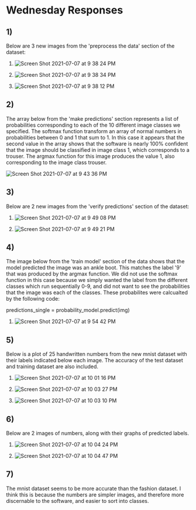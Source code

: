 # Wednesday Responses

## 1) 
Below are 3 new images from the 'preprocess the data' section of the dataset:

1. ![Screen Shot 2021-07-07 at 9 38 24 PM](https://user-images.githubusercontent.com/60228369/125006211-97354b80-e02b-11eb-9c3a-17681b45d13d.png)

2. ![Screen Shot 2021-07-07 at 9 38 34 PM](https://user-images.githubusercontent.com/60228369/125006213-98667880-e02b-11eb-8647-b9e149ce31a2.png)

3. ![Screen Shot 2021-07-07 at 9 38 12 PM](https://user-images.githubusercontent.com/60228369/125006218-9997a580-e02b-11eb-9ff7-5f79b16fd0a7.png)

## 2) 
The array below from the 'make predictions' section represents a list of probabilities corresponding to each of the 10 different image classes we specified. The softmax function transform an array of normal numbers in probabilities between 0 and 1 that sum to 1. In this case it appears that the second value in the array shows that the software is nearly 100% confident that the image should be classified in image class 1, which corresponds to a trouser. The argmax function for this image produces the value 1, also corresponding to the image class trouser.

![Screen Shot 2021-07-07 at 9 43 36 PM](https://user-images.githubusercontent.com/60228369/125006996-5f2f0800-e02d-11eb-92b1-f938f440c5cf.png)


## 3) 
Below are 2 new images from the 'verify predictions' section of the dataset:

1. ![Screen Shot 2021-07-07 at 9 49 08 PM](https://user-images.githubusercontent.com/60228369/125007254-d795c900-e02d-11eb-886d-90cf3ab9e519.png)

2. ![Screen Shot 2021-07-07 at 9 49 21 PM](https://user-images.githubusercontent.com/60228369/125007255-d795c900-e02d-11eb-826a-be68ad742299.png)

## 4) 
The image below from the 'train model' section of the data shows that the model predicted the image was an ankle boot. This matches the label '9' that was produced by the argmax function. We did not use the softmax function in this case because we simply wanted the label from the different classes which run sequentially 0-9, and did not want to see the probabilities that the image was each of the classes. These probabilites were calcualted by the following code: 

predictions_single = probability_model.predict(img)


1. ![Screen Shot 2021-07-07 at 9 54 42 PM](https://user-images.githubusercontent.com/60228369/125007796-10826d80-e02f-11eb-94e7-764a55438fb9.png)


## 5)
Below is a plot of 25 handwritten numbers from the new mnist dataset with their labels indicated below each image. The accuracy of the test dataset and training dataset are also included.

1. ![Screen Shot 2021-07-07 at 10 01 16 PM](https://user-images.githubusercontent.com/60228369/125007954-740c9b00-e02f-11eb-9d3c-49026611c27f.png)

2. ![Screen Shot 2021-07-07 at 10 03 27 PM](https://user-images.githubusercontent.com/60228369/125007977-7e2e9980-e02f-11eb-9d39-d2e33d4bd50f.png)

3. ![Screen Shot 2021-07-07 at 10 03 10 PM](https://user-images.githubusercontent.com/60228369/125007978-7e2e9980-e02f-11eb-8b6f-39b38103efb8.png)

## 6) 
Below are 2 images of numbers, along with their graphs of predicted labels. 

1. ![Screen Shot 2021-07-07 at 10 04 24 PM](https://user-images.githubusercontent.com/60228369/125008117-cbab0680-e02f-11eb-9dff-4fb30ce430f0.png)

2. ![Screen Shot 2021-07-07 at 10 04 47 PM](https://user-images.githubusercontent.com/60228369/125008118-cbab0680-e02f-11eb-9d2f-79777535aa1e.png)


## 7) 
The mnist dataset seems to be more accurate than the fashion dataset. I think this is because the numbers are simpler images, and therefore more discernable to the software, and easier to sort into classes.
